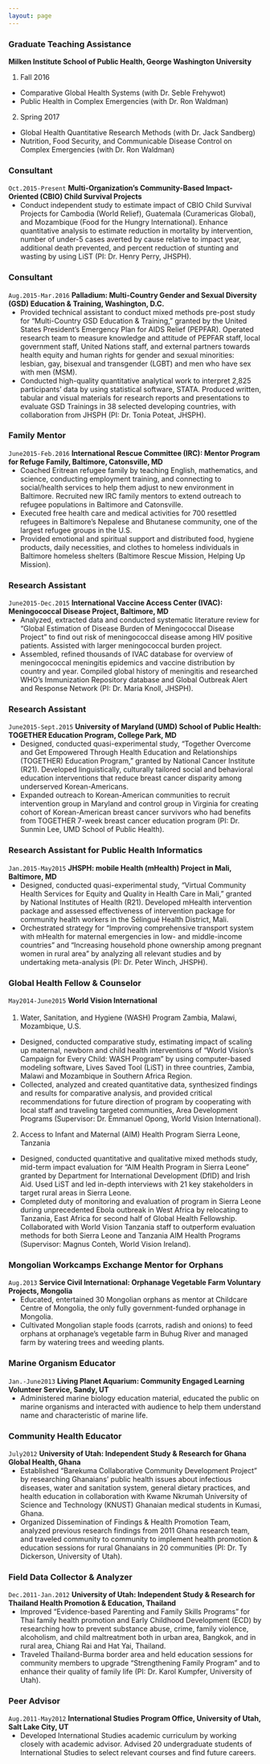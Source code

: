 ```yaml
---
layout: page
---
```


### Graduate Teaching Assistance
__Milken Institute School of Public Health, George Washington University__  

1. Fall 2016  
* Comparative Global Health Systems (with Dr. Seble Frehywot)  
* Public Health in Complex Emergencies (with Dr. Ron Waldman)  
2. Spring 2017  
* Global Health Quantitative Research Methods (with Dr. Jack Sandberg)  
* Nutrition, Food Security, and Communicable Disease Control on Complex Emergencies (with Dr. Ron Waldman)  


### Consultant  
<p style="
    height: 20px;
"><code class="highlighter-rouge">Oct.2015-Present</code> <strong>Multi-Organization’s Community-Based Impact-Oriented (CBIO) Child Survival Projects</strong></p>

* Conduct independent study to estimate impact of CBIO Child Survival Projects for Cambodia (World Relief), Guatemala (Curamericas Global), and Mozambique (Food for the Hungry International). Enhance quantitative analysis to estimate reduction in mortality by intervention, number of under-5 cases averted by cause relative to impact year, additional death prevented, and percent reduction of stunting and wasting by using LiST (PI: Dr. Henry Perry, JHSPH).  


### Consultant  
<p style="
    height: 20px;
"><code class="highlighter-rouge">Aug.2015-Mar.2016</code> <strong>Palladium: Multi-Country Gender and Sexual Diversity (GSD) Education &amp; Training, Washington, D.C.</strong></p>

* Provided technical assistant to conduct mixed methods pre-post study for “Multi-Country GSD Education & Training,” granted by the United States President’s Emergency Plan for AIDS Relief (PEPFAR). Operated research team to measure knowledge and attitude of PEPFAR staff, local government staff, United Nations staff, and external partners towards health equity and human rights for gender and sexual minorities: lesbian, gay, bisexual and transgender (LGBT) and men who have sex with men (MSM).  
* Conducted high-quality quantitative analytical work to interpret 2,825 participants’ data by using statistical software, STATA. Produced written, tabular and visual materials for research reports and presentations to evaluate GSD Trainings in 38 selected developing countries, with collaboration from JHSPH (PI: Dr. Tonia Poteat, JHSPH).  


### Family Mentor  
<p style="
    height: 20px;
"><code class="highlighter-rouge">June2015-Feb.2016</code> <strong>International Rescue Committee (IRC): Mentor Program for Refuge Family,	Baltimore, Catonsville, MD</strong></p>

* Coached Eritrean refugee family by teaching English, mathematics, and science, conducting employment training, and connecting to social/health services to help them adjust to new environment in Baltimore. Recruited new IRC family mentors to extend outreach to refugee populations in Baltimore and Catonsville.  
* Executed free health care and medical activities for 700 resettled refugees in Baltimore’s Nepalese and Bhutanese community, one of the largest refugee groups in the U.S.  
* Provided emotional and spiritual support and distributed food, hygiene products, daily necessities, and clothes to homeless individuals in Baltimore homeless shelters (Baltimore Rescue Mission, Helping Up Mission).  


### Research Assistant  
<p style="
    height: 20px;
"><code class="highlighter-rouge">June2015-Dec.2015</code> <strong>International Vaccine Access Center (IVAC): Meningococcal Disease Project,	Baltimore, MD</strong></p>

* Analyzed, extracted data and conducted systematic literature review for “Global Estimation of Disease Burden of Meningococcal Disease Project” to find out risk of meningococcal disease among HIV positive patients. Assisted with larger meningococcal burden project.  
* Assembled, refined thousands of IVAC database for overview of meningococcal meningitis epidemics and vaccine distribution by country and year. Compiled global history of meningitis and researched WHO’s Immunization Repository database and Global Outbreak Alert and Response Network (PI: Dr. Maria Knoll, JHSPH).  


### Research Assistant  
<p style="
    height: 20px;
"><code class="highlighter-rouge">June2015-Sept.2015</code> <strong>University of Maryland (UMD) School of Public Health: TOGETHER Education Program, College Park, MD</strong></p>

* Designed, conducted quasi-experimental study, “Together Overcome and Get Empowered Through Health Education and Relationships (TOGETHER) Education Program,” granted by National Cancer Institute (R21). Developed linguistically, culturally tailored social and behavioral education interventions that reduce breast cancer disparity among underserved Korean-Americans.  
* Expanded outreach to Korean-American communities to recruit intervention group in Maryland and control group in Virginia for creating cohort of Korean-American breast cancer survivors who had benefits from TOGETHER 7-week breast cancer education program (PI: Dr. Sunmin Lee, UMD School of Public Health).  


### Research Assistant for Public Health Informatics  
<p style="
    height: 20px;
"><code class="highlighter-rouge">Jan.2015-May2015</code> <strong>JHSPH: mobile Health (mHealth) Project in Mali,	Baltimore, MD</strong></p>

* Designed, conducted quasi-experimental study, “Virtual Community Health Services for Equity and Quality in Health Care in Mali,” granted by National Institutes of Health (R21). Developed mHealth intervention package and assessed effectiveness of intervention package for community health workers in the Sélingué Health District, Mali.  
* Orchestrated strategy for “Improving comprehensive transport system with mHealth for maternal emergencies in low- and middle-income countries” and “Increasing household phone ownership among pregnant women in rural area” by analyzing all relevant studies and by undertaking meta-analysis (PI: Dr. Peter Winch, JHSPH).  


### Global Health Fellow & Counselor  
<p style="
    height: 20px;
"><code class="highlighter-rouge">May2014-June2015</code> <strong>World Vision International</strong></p>  

1. Water, Sanitation, and Hygiene (WASH) Program	Zambia, Malawi, Mozambique, U.S.  
* Designed, conducted comparative study, estimating impact of scaling up maternal, newborn and child health interventions of “World Vision’s Campaign for Every Child: WASH Program” by using computer-based modeling software, Lives Saved Tool (LiST) in three countries, Zambia, Malawi and Mozambique in Southern Africa Region.  
* Collected, analyzed and created quantitative data, synthesized findings and results for comparative analysis, and provided critical recommendations for future direction of program by cooperating with local staff and traveling targeted communities, Area Development Programs (Supervisor: Dr. Emmanuel Opong, World Vision International).  
2. Access to Infant and Maternal (AIM) Health Program	Sierra Leone, Tanzania  
* Designed, conducted quantitative and qualitative mixed methods study, mid-term impact evaluation for “AIM Health Program in Sierra Leone” granted by Department for International Development (DfID) and Irish Aid. Used LiST and led in-depth interviews with 21 key stakeholders in target rural areas in Sierra Leone.  
* Completed duty of monitoring and evaluation of program in Sierra Leone during unprecedented Ebola outbreak in West Africa by relocating to Tanzania, East Africa for second half of Global Health Fellowship. Collaborated with World Vision Tanzania staff to outperform evaluation methods for both Sierra Leone and Tanzania AIM Health Programs (Supervisor: Magnus Conteh, World Vision Ireland).  


### Mongolian Workcamps Exchange Mentor for Orphans  
<p style="
    height: 20px;
"><code class="highlighter-rouge">Aug.2013</code> <strong>Service Civil International: Orphanage Vegetable Farm Voluntary Projects, Mongolia</strong></p>

* Educated, entertained 30 Mongolian orphans as mentor at Childcare Centre of Mongolia, the only fully government-funded orphanage in Mongolia.  
* Cultivated Mongolian staple foods (carrots, radish and onions) to feed orphans at orphanage’s vegetable farm in Buhug River and managed farm by watering trees and weeding plants.  


### Marine Organism Educator
<p style="
    height: 20px;
"><code class="highlighter-rouge">Jan.-June2013</code> <strong>Living Planet Aquarium: Community Engaged Learning Volunteer Service, Sandy, UT</strong></p>

* Administered marine biology education material, educated the public on marine organisms and interacted with audience to help them understand name and characteristic of marine life.  


### Community Health Educator  
<p style="
    height: 20px;
"><code class="highlighter-rouge">July2012</code> <strong>University of Utah: Independent Study &amp; Research for Ghana Global Health,	Ghana</strong></p>

* Established “Barekuma Collaborative Community Development Project” by researching Ghanaians’ public health issues about infectious diseases, water and sanitation system, general dietary practices, and health education in collaboration with Kwame Nkrumah University of Science and Technology (KNUST) Ghanaian medical students in Kumasi, Ghana.  
* Organized Dissemination of Findings & Health Promotion Team, analyzed previous research findings from 2011 Ghana research team, and traveled community to community to implement health promotion & education sessions for rural Ghanaians in 20 communities (PI: Dr. Ty Dickerson, University of Utah).  


### Field Data Collector & Analyzer  
<p style="
    height: 20px;
"><code class="highlighter-rouge">Dec.2011-Jan.2012</code> <strong>University of Utah: Independent Study &amp; Research for Thailand Health Promotion &amp; Education,	Thailand</strong></p>

* Improved “Evidence-based Parenting and Family Skills Programs” for Thai family health promotion and Early Childhood Development (ECD) by researching how to prevent substance abuse, crime, family violence, alcoholism, and child maltreatment both in urban area, Bangkok, and in rural area, Chiang Rai and Hat Yai, Thailand.  
* Traveled Thailand-Burma border area and held education sessions for community members to upgrade “Strengthening Family Program” and to enhance their quality of family life (PI: Dr. Karol Kumpfer, University of Utah).  


### Peer Advisor  
<p style="
    height: 20px;
"><code class="highlighter-rouge">Aug.2011-May2012</code> <strong>International Studies Program Office, University of Utah, Salt Lake City, UT</strong></p>

* Developed International Studies academic curriculum by working closely with academic advisor. Advised 20 undergraduate students of International Studies to select relevant courses and find future careers.
